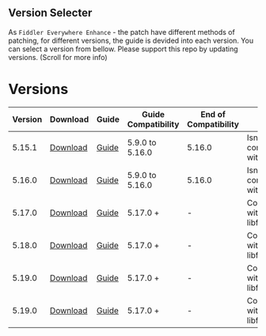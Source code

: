 ## Version Selecter

As `Fiddler Everywhere Enhance` - the patch have different methods of patching, for different versions, the guide is devided into each version. You can select a version from bellow.
Please support this repo by updating versions. (Scroll for more info)

# Versions

| Version | Download                              | Guide                            | Guide Compatibility | End of Compatibility | Notes                              |
| ------- | ------------------------------------- |--------------------------------- | ------------------- | -------------------- | ---------------------------------- |
| 5.15.1  | [Download](https://rb.gy/abawou)      | [Guide](/guides/5.15.1/guide.md) | 5.9.0 to 5.16.0     | 5.16.0               | Isn't compatible with 5.17.0       |
| 5.16.0  | [Download](https://shorturl.at/UGjPG) | [Guide](/guides/5.16.0/guide.md) | 5.9.0 to 5.16.0     | 5.16.0               | Isn't compatible with 5.17.0       |
| 5.17.0  | [Download](https://rb.gy/miexqu)      | [Guide](/guides/5.17.0/guide.md) | 5.17.0 +            | -                    | Compatible with "no libfiddler.dll |
| 5.18.0  | [Download](https://shorturl.at/rsTlZ) | [Guide](/guides/5.18.0/guide.md) | 5.17.0 +            | -                    | Compatible with "no libfiddler.dll |
| 5.19.0  | [Download](https://shorturl.at/ZM9pz) | [Guide](/guides/5.19.0/guide.md) | 5.17.0 +            | -                    | Compatible with "no libfiddler.dll |
| 5.19.0  | [Download](https://downloads.getfiddler.com/win/Fiddler%20Everywhere%205.20.0.exe) | [Guide](/guides/5.20.0/guide.md) | 5.17.0 +            | -                    | Compatible with "no libfiddler.dll |
